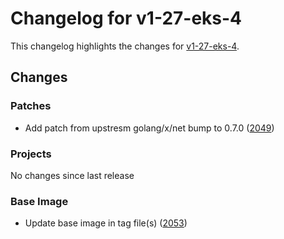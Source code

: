 # Changelog for v1-27-eks-4

This changelog highlights the changes for [v1-27-eks-4](https://github.com/aws/eks-distro/tree/v1-27-eks-4).

## Changes

### Patches
* Add patch from upstresm  golang/x/net bump to 0.7.0 ([2049](https://github.com/aws/eks-distro/pull/2049))

### Projects
No changes since last release

### Base Image
* Update base image in tag file(s) ([2053](https://github.com/aws/eks-distro/pull/2053))